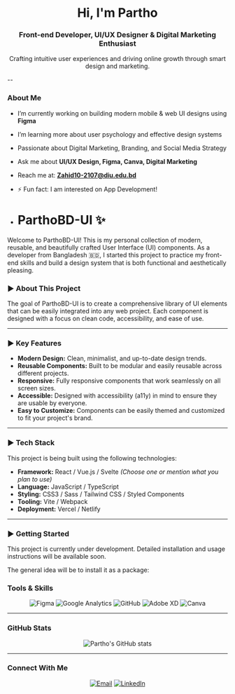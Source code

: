 <h1 align="center">Hi, I'm Partho</h1>
<h3 align="center">Front-end Developer, UI/UX Designer & Digital Marketing Enthusiast</h3>

<p align="center">
  Crafting intuitive user experiences and driving online growth through smart design and marketing.
</p>

--

### About Me

-  I’m currently working on building modern mobile & web UI designs using **Figma**  
-  I’m learning more about user psychology and effective design systems  
-  Passionate about Digital Marketing, Branding, and Social Media Strategy  
-  Ask me about **UI/UX Design, Figma, Canva, Digital Marketing**  
-  Reach me at: **Zahid10-2107@diu.edu.bd**  
- ⚡ Fun fact: I am interested on App Development!

- # ParthoBD-UI ✨

Welcome to ParthoBD-UI! This is my personal collection of modern, reusable, and beautifully crafted User Interface (UI) components. As a developer from Bangladesh 🇧🇩, I started this project to practice my front-end skills and build a design system that is both functional and aesthetically pleasing.

### ► About This Project

The goal of ParthoBD-UI is to create a comprehensive library of UI elements that can be easily integrated into any web project. Each component is designed with a focus on clean code, accessibility, and ease of use.

---

### ► Key Features

* **Modern Design:** Clean, minimalist, and up-to-date design trends.
* **Reusable Components:** Built to be modular and easily reusable across different projects.
* **Responsive:** Fully responsive components that work seamlessly on all screen sizes.
* **Accessible:** Designed with accessibility (a11y) in mind to ensure they are usable by everyone.
* **Easy to Customize:** Components can be easily themed and customized to fit your project's brand.

---

### ► Tech Stack

This project is being built using the following technologies:

* **Framework:** React / Vue.js / Svelte *(Choose one or mention what you plan to use)*
* **Language:** JavaScript / TypeScript
* **Styling:** CSS3 / Sass / Tailwind CSS / Styled Components
* **Tooling:** Vite / Webpack
* **Deployment:** Vercel / Netlify

---

### ► Getting Started

This project is currently under development. Detailed installation and usage instructions will be available soon.

The general idea will be to install it as a package:

### Tools & Skills

<p align="center">
  <img src="https://img.shields.io/badge/UI%2FUX-Figma-blue" alt="Figma" />
  <img src="https://img.shields.io/badge/Analytics-Google_Analytics-yellow" alt="Google Analytics" />
  <img src="https://img.shields.io/badge/Platform-GitHub-black" alt="GitHub" />
  <img src="https://img.shields.io/badge/Design-Adobe_XD-red" alt="Adobe XD" />
  <img src="https://img.shields.io/badge/Content%20Creation-Canva-orange" alt="Canva" />
</p>

---

### GitHub Stats

<p align="center">
  <img src="https://github-readme-stats.vercel.app/api?username=ParthoBD-UI&show_icons=true&theme=radical&hide_title=true" alt="Partho's GitHub stats" />
</p>

---

### Connect With Me

<p align="center">
  <a href="mailto:Zahid10-2107@diu.edu.bd" target="_blank"><img src="https://img.shields.io/badge/Email-Zahid10--2107%40diu.edu.bd-red" alt="Email" /></a> 
  <a href="https://www.linkedin.com/in/parthobd-ui" target="_blank"><img src="https://img.shields.io/badge/LinkedIn-Partho%20BD-blue" alt="LinkedIn" /></a>  
</p>
